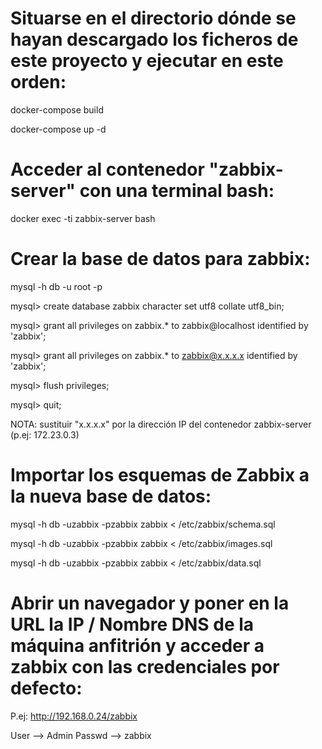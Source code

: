 # Situarse en el directorio dónde se hayan descargado los ficheros de este proyecto y ejecutar en este orden: 

docker-compose build

docker-compose up -d

# Acceder al contenedor "zabbix-server" con una terminal bash:

docker exec -ti zabbix-server bash

# Crear la base de datos para zabbix:

mysql -h db -u root -p

mysql> create database zabbix character set utf8 collate utf8_bin;

mysql> grant all privileges on zabbix.* to zabbix@localhost identified by 'zabbix';

mysql> grant all privileges on zabbix.* to zabbix@x.x.x.x identified by 'zabbix';

mysql> flush privileges;

mysql> quit;

NOTA: sustituir "x.x.x.x" por la dirección IP del contenedor zabbix-server (p.ej: 172.23.0.3)

# Importar los esquemas de Zabbix a la nueva base de datos:

mysql -h db -uzabbix -pzabbix zabbix < /etc/zabbix/schema.sql

mysql -h db -uzabbix -pzabbix zabbix < /etc/zabbix/images.sql

mysql -h db -uzabbix -pzabbix zabbix < /etc/zabbix/data.sql

# Abrir un navegador y poner en la URL la IP / Nombre DNS de la máquina anfitrión y acceder a zabbix con las credenciales por defecto:

P.ej: http://192.168.0.24/zabbix

User --> Admin
Passwd --> zabbix

